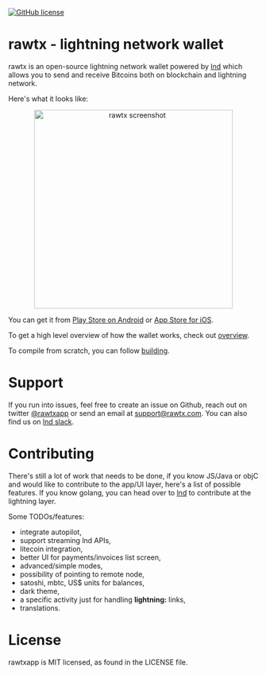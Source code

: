 [![GitHub license](https://img.shields.io/github/license/rawtxapp/rawtxapp.svg)](LICENSE)

# rawtx - lightning network wallet
rawtx is an open-source lightning network wallet powered by [lnd](https://github.com/lightningnetwork/lnd)
which allows you to send and receive Bitcoins both on blockchain and lightning network.

Here's what it looks like:
<br>
<p align='center'>
  <a href='https://rawtx.com'>
    <img src='https://raw.githubusercontent.com/rawtxapp/rawtxapp/master/docs/screenshot-1.jpg' height='400' alt='rawtx screenshot' />
  </a>
</p>

You can get it from [Play Store on Android](https://play.google.com/store/apps/details?id=com.rtxwallet)
or [App Store for iOS](https://itunes.apple.com/us/app/rawtx-lightning-wallet/id1397117908?ls=1&mt=8).

To get a high level overview of how the wallet works, check out [overview](docs/high_level_overview.md).

To compile from scratch, you can follow [building](docs/building.md).

# Support
If you run into issues, feel free to create an issue on Github, reach out
on twitter [@rawtxapp](twitter.com/rawtxapp) or send an email at support@rawtx.com.
You can also find us on [lnd slack](http://lightningcommunity.slack.com).

# Contributing
There's still a lot of work that needs to be done, if you know JS/Java or objC and
would like to contribute to the app/UI layer, here's a list of possible features. If
you know golang, you can head over to [lnd](https://github.com/lightningnetwork/lnd) to
contribute at the lightning layer.

Some TODOs/features:
* integrate autopilot,
* support streaming lnd APIs,
* litecoin integration,
* better UI for payments/invoices list screen,
* advanced/simple modes,
* possibility of pointing to remote node,
* satoshi, mbtc, US$ units for balances,
* dark theme,
* a specific activity just for handling **lightning:** links,
* translations.

# License
rawtxapp is MIT licensed, as found in the LICENSE file.